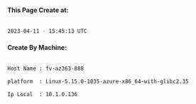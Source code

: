 
   
#### This Page Create at:

```bash

2023-04-11 - 15:45:13 UTC

```

#### Create By Machine:

```bash

Host Name : fv-az363-888

platform  : Linux-5.15.0-1035-azure-x86_64-with-glibc2.35

Ip Local  : 10.1.0.136

```

